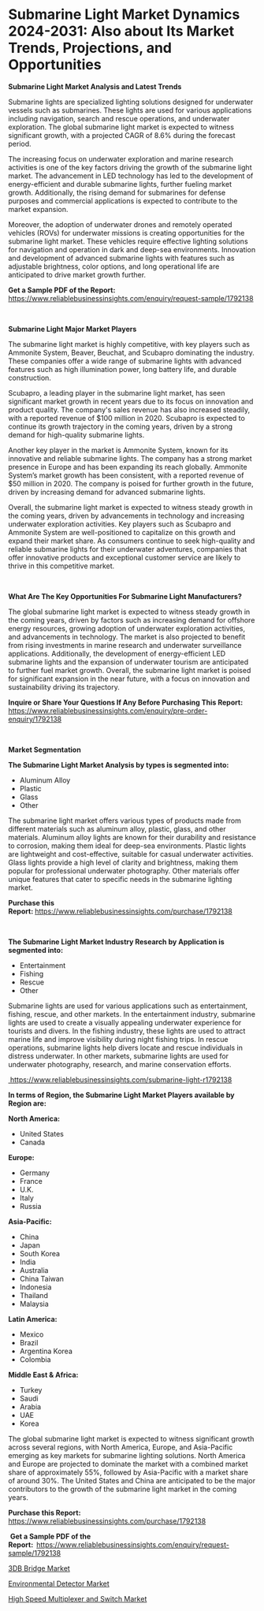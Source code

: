 <p><h1>Submarine Light Market Dynamics 2024-2031: Also about Its Market Trends, Projections, and Opportunities</h1></p><p><strong>Submarine Light Market Analysis and Latest Trends</strong></p>
<p><p>Submarine lights are specialized lighting solutions designed for underwater vessels such as submarines. These lights are used for various applications including navigation, search and rescue operations, and underwater exploration. The global submarine light market is expected to witness significant growth, with a projected CAGR of 8.6% during the forecast period.</p><p>The increasing focus on underwater exploration and marine research activities is one of the key factors driving the growth of the submarine light market. The advancement in LED technology has led to the development of energy-efficient and durable submarine lights, further fueling market growth. Additionally, the rising demand for submarines for defense purposes and commercial applications is expected to contribute to the market expansion.</p><p>Moreover, the adoption of underwater drones and remotely operated vehicles (ROVs) for underwater missions is creating opportunities for the submarine light market. These vehicles require effective lighting solutions for navigation and operation in dark and deep-sea environments. Innovation and development of advanced submarine lights with features such as adjustable brightness, color options, and long operational life are anticipated to drive market growth further.</p></p>
<p><strong>Get a Sample PDF of the Report:&nbsp;</strong> <a href="https://www.reliablebusinessinsights.com/enquiry/request-sample/1792138">https://www.reliablebusinessinsights.com/enquiry/request-sample/1792138</a></p>
<p>&nbsp;</p>
<p><strong>Submarine Light Major Market Players</strong></p>
<p><p>The submarine light market is highly competitive, with key players such as Ammonite System, Beaver, Beuchat, and Scubapro dominating the industry. These companies offer a wide range of submarine lights with advanced features such as high illumination power, long battery life, and durable construction. </p><p>Scubapro, a leading player in the submarine light market, has seen significant market growth in recent years due to its focus on innovation and product quality. The company's sales revenue has also increased steadily, with a reported revenue of $100 million in 2020. Scubapro is expected to continue its growth trajectory in the coming years, driven by a strong demand for high-quality submarine lights.</p><p>Another key player in the market is Ammonite System, known for its innovative and reliable submarine lights. The company has a strong market presence in Europe and has been expanding its reach globally. Ammonite System’s market growth has been consistent, with a reported revenue of $50 million in 2020. The company is poised for further growth in the future, driven by increasing demand for advanced submarine lights.</p><p>Overall, the submarine light market is expected to witness steady growth in the coming years, driven by advancements in technology and increasing underwater exploration activities. Key players such as Scubapro and Ammonite System are well-positioned to capitalize on this growth and expand their market share. As consumers continue to seek high-quality and reliable submarine lights for their underwater adventures, companies that offer innovative products and exceptional customer service are likely to thrive in this competitive market.</p></p>
<p>&nbsp;</p>
<p><strong>What Are The Key Opportunities For Submarine Light Manufacturers?</strong></p>
<p><p>The global submarine light market is expected to witness steady growth in the coming years, driven by factors such as increasing demand for offshore energy resources, growing adoption of underwater exploration activities, and advancements in technology. The market is also projected to benefit from rising investments in marine research and underwater surveillance applications. Additionally, the development of energy-efficient LED submarine lights and the expansion of underwater tourism are anticipated to further fuel market growth. Overall, the submarine light market is poised for significant expansion in the near future, with a focus on innovation and sustainability driving its trajectory.</p></p>
<p><strong>Inquire or Share Your Questions If Any Before Purchasing This Report:</strong> <a href="https://www.reliablebusinessinsights.com/enquiry/pre-order-enquiry/1792138">https://www.reliablebusinessinsights.com/enquiry/pre-order-enquiry/1792138</a></p>
<p>&nbsp;</p>
<p><strong>Market Segmentation</strong></p>
<p><strong>The Submarine Light Market Analysis by types is segmented into:</strong></p>
<p><ul><li>Aluminum Alloy</li><li>Plastic</li><li>Glass</li><li>Other</li></ul></p>
<p><p>The submarine light market offers various types of products made from different materials such as aluminum alloy, plastic, glass, and other materials. Aluminum alloy lights are known for their durability and resistance to corrosion, making them ideal for deep-sea environments. Plastic lights are lightweight and cost-effective, suitable for casual underwater activities. Glass lights provide a high level of clarity and brightness, making them popular for professional underwater photography. Other materials offer unique features that cater to specific needs in the submarine lighting market.</p></p>
<p><strong>Purchase this Report:&nbsp;</strong><a href="https://www.reliablebusinessinsights.com/purchase/1792138">https://www.reliablebusinessinsights.com/purchase/1792138</a></p>
<p>&nbsp;</p>
<p><strong>The Submarine Light Market Industry Research by Application is segmented into:</strong></p>
<p><ul><li>Entertainment</li><li>Fishing</li><li>Rescue</li><li>Other</li></ul></p>
<p><p>Submarine lights are used for various applications such as entertainment, fishing, rescue, and other markets. In the entertainment industry, submarine lights are used to create a visually appealing underwater experience for tourists and divers. In the fishing industry, these lights are used to attract marine life and improve visibility during night fishing trips. In rescue operations, submarine lights help divers locate and rescue individuals in distress underwater. In other markets, submarine lights are used for underwater photography, research, and marine conservation efforts.</p></p>
<p><a href="https://www.reliablebusinessinsights.com/submarine-light-r1792138">&nbsp;https://www.reliablebusinessinsights.com/submarine-light-r1792138</a></p>
<p><strong>In terms of Region, the Submarine Light Market Players available by Region are:</strong></p>
<p>
    <p> <strong> North America: </strong>
        <ul>
            <li>United States</li>
            <li>Canada</li>
        </ul>
        </p> 
    <p> <strong> Europe: </strong>
        <ul>
            <li>Germany</li>
            <li>France</li>
            <li>U.K.</li>
            <li>Italy</li>
            <li>Russia</li>
        </ul>
        </p> 
    <p> <strong> Asia-Pacific: </strong>
        <ul>
            <li>China</li>
            <li>Japan</li>
            <li>South Korea</li>
            <li>India</li>
            <li>Australia</li>
            <li>China Taiwan</li>
            <li>Indonesia</li>
            <li>Thailand</li>
            <li>Malaysia</li>
        </ul>
        </p> 
    <p> <strong> Latin America: </strong>
        <ul>
            <li>Mexico</li>
            <li>Brazil</li>
            <li>Argentina Korea</li>
            <li>Colombia</li>
        </ul>
        </p> 
    <p> <strong> Middle East & Africa: </strong>
        <ul>
            <li>Turkey</li>
            <li>Saudi</li>
            <li>Arabia</li>
            <li>UAE</li>
            <li>Korea</li>
        </ul>
    </p>
    </p>
<p><p>The global submarine light market is expected to witness significant growth across several regions, with North America, Europe, and Asia-Pacific emerging as key markets for submarine lighting solutions. North America and Europe are projected to dominate the market with a combined market share of approximately 55%, followed by Asia-Pacific with a market share of around 30%. The United States and China are anticipated to be the major contributors to the growth of the submarine light market in the coming years.</p></p>
<p><strong>Purchase this Report: </strong><a href="https://www.reliablebusinessinsights.com/purchase/1792138">https://www.reliablebusinessinsights.com/purchase/1792138</a></p>
<p>&nbsp;<strong>Get a Sample PDF of the Report:&nbsp;&nbsp;</strong><a href="https://www.reliablebusinessinsights.com/enquiry/request-sample/1792138">https://www.reliablebusinessinsights.com/enquiry/request-sample/1792138</a></p>
<p><strong></strong></p>
<p><p><a href="https://www.linkedin.com/pulse/global-3db-bridge-market-status-2024-2031-forecast-region-x7fac">3DB Bridge Market</a></p><p><a href="https://www.linkedin.com/pulse/environmental-detector-market-size-segmentation-trends-growth-m2kqc?trackingId=kbA%2F%2FjFScftBXQKNn4pZmw%3D%3D">Environmental Detector Market</a></p><p><a href="https://www.linkedin.com/pulse/high-speed-multiplexer-switch-market-share-amp-analysis-oqajc?trackingId=aerNHyPbaZAI2F9vjJ60aQ%3D%3D">High Speed Multiplexer and Switch Market</a></p></p>